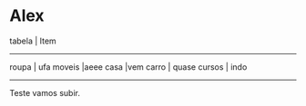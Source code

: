 # Alex

tabela  |  Item

-----------------
roupa   | ufa
moveis   |aeee
casa   |vem
carro  | quase
cursos  | indo

------------------

Teste vamos subir.